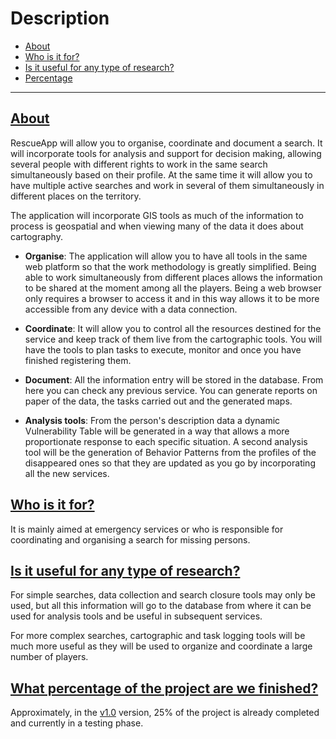 # Description

- [About](/{{route}}/{{version}}/description#about)
- [Who is it for?](/{{route}}/{{version}}/description#for)
- [Is it useful for any type of research?](/{{route}}/{{version}}/description#useful)
- [Percentage](/{{route}}/{{version}}/description#percentage)

---


<a name="about"></a>
## [About](/{{route}}/{{version}}/description#about)
RescueApp will allow you to organise, coordinate and document a search. It will incorporate tools for analysis and support for decision making, allowing several people with different rights to work in the same search simultaneously based on their profile. At the same time it will allow you to have multiple active searches and work in several of them simultaneously in different places on the territory.

The application will incorporate GIS tools as much of the information to process is geospatial and when viewing many of the data it does about cartography.

- **Organise**: The application will allow you to have all tools in the same web platform so that the work methodology is greatly simplified. Being able to work simultaneously from different places allows the information to be shared at the moment among all the players. Being a web browser only requires a browser to access it and in this way allows it to be more accessible from any device with a data connection.

- **Coordinate**: It will allow you to control all the resources destined for the service and keep track of them live from the cartographic tools. You will have the tools to plan tasks to execute, monitor and once you have finished registering them.

- **Document**: All the information entry will be stored in the database. From here you can check any previous service. You can generate reports on paper of the data, the tasks carried out and the generated maps.

- **Analysis tools**: From the person's description data a dynamic Vulnerability Table will be generated in a way that allows a more proportionate response to each specific situation. A second analysis tool will be the generation of Behavior Patterns from the profiles of the disappeared ones so that they are updated as you go by incorporating all the new services.


<a name="for"></a>
## [Who is it for?](/{{route}}/{{version}}/description#for)
It is mainly aimed at emergency services or who is responsible for coordinating and organising a search for missing persons.


<a name="useful"></a>
## [Is it useful for any type of research?](/{{route}}/{{version}}/description#useful)
For simple searches, data collection and search closure tools may only be used, but all this information will go to the database from where it can be used for analysis tools and be useful in subsequent services.

For more complex searches, cartographic and task logging tools will be much more useful as they will be used to organize and coordinate a large number of players.


<a name="percentage"></a>
## [What percentage of the project are we finished?](/{{route}}/{{version}}/description#percentage)
Approximately, in the [v1.0](https://github.com/eduayme/RescueApp/releases/tag/v1.0) version, 25% of the project is already completed and currently in a testing phase.
